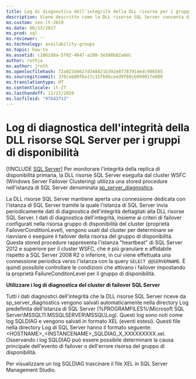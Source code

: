```yaml
---
title: Log di diagnostica dell'integrità della DLL risorse per i gruppi di disponibilità
description: Viene descritto come la DLL risorse SQL Server consenta di monitorare l'integrità del gruppo di disponibilità Always On.
ms.custom: seo-lt-2019
ms.date: 06/13/2017
ms.prod: sql
ms.reviewer: ''
ms.technology: availability-groups
ms.topic: how-to
ms.assetid: c1862d8a-5f82-4647-a280-3e588b82a6dc
author: rothja
ms.author: jroth
ms.openlocfilehash: 72a023d4627d348421b392e8f787914edc986505
ms.sourcegitcommit: 370cab80fba17c15fb0bceed9f80cb099017e000
ms.translationtype: HT
ms.contentlocale: it-IT
ms.lasthandoff: 12/17/2020
ms.locfileid: "97643713"
---
```

# <a name="sql-server-resource-dll-health-diagnostic-logs-for-availability-groups"></a>Log di diagnostica dell'integrità della DLL risorse SQL Server per i gruppi di disponibilità
[!INCLUDE [SQL Server](../../../includes/applies-to-version/sqlserver.md)]
  Per monitorare l'integrità della replica di disponibilità primaria, la DLL risorse SQL Server eseguita dal cluster WSFC (Windows Server Failover Clustering) utilizza una stored procedure nell'istanza di SQL Server denominata [sp_server_diagnostics](~/relational-databases/system-stored-procedures/sp-server-diagnostics-transact-sql.md).  
  
 La DLL risorse SQL Server mantiene aperta una connessione dedicata con l'istanza di SQL Server tramite la quale l'istanza di SQL Server invia periodicamente dati di diagnostica dell'integrità dettagliati alla DLL risorse SQL Server. I dati di diagnostica dell'integrità, insieme ai criteri di failover configurati nella risorsa gruppo di disponibilità del cluster (proprietà FailoverConditionLevel), vengono usati dal cluster per determinare se riavviare o eseguire il failover della risorsa del gruppo di disponibilità. Questa stored procedure rappresenta l'istanza "heartbeat" di SQL Server 2012 e superiore per il cluster WSFC, che è più granulare e affidabile rispetto a SQL Server 2008 R2 o inferiore, in cui viene effettuata una connessione periodica verso l'istanza con la query `SELECT @@SERVERNAME`. È quindi possibile controllare le condizioni che attivano i failover impostando la proprietà FailureConditonLevel per il gruppo di disponibilità.  
  
 **Utilizzare i log di diagnostica del cluster di failover SQL Server**
 
 Tutti i dati diagnostici dell'integrità che la DLL risorse SQL Server riceve da sp_server_diagnostics vengono salvati automaticamente nella directory Log predefinita dell'istanza di SQL Server (%PROGRAMFILES%\Microsoft SQL Server\MSSQL11.MSSQLSERVER\MSSQL\Log). Questi log sono noti come log SQLDIAG e vengono salvati in formato XEL (eventi estesi). Questi file nella directory Log di SQL Server hanno il formato seguente: \<HOSTNAME>_\<INSTANCENAME>_SQLDIAG_X_XXXXXXXXX.xel. Osservando i log SQLDIAG può essere possibile determinare la causa principale dell'evento di failover o dell'errore risorsa del gruppo di disponibilità.  
  
 Per visualizzare un log SQLDIAG trascinare il file XEL in SQL Server Management Studio.  
  
  
